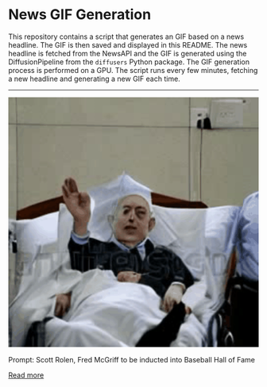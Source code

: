 # News GIF Generation
This repository contains a script that generates an GIF based on a news headline. The GIF is then saved and displayed in this README.
The news headline is fetched from the NewsAPI and the GIF is generated using the DiffusionPipeline from the `diffusers` Python package. The GIF generation process is performed on a GPU.
The script runs every few minutes, fetching a new headline and generating a new GIF each time.

---

![Generated GIF](output.gif?raw=true&v=1690207595)

Prompt: Scott Rolen, Fred McGriff to be inducted into Baseball Hall of Fame

[Read more](https://theathletic.com/4707373/2023/07/23/scott-rolen-fred-mcgriff-baseball-hall-of-fame/)
